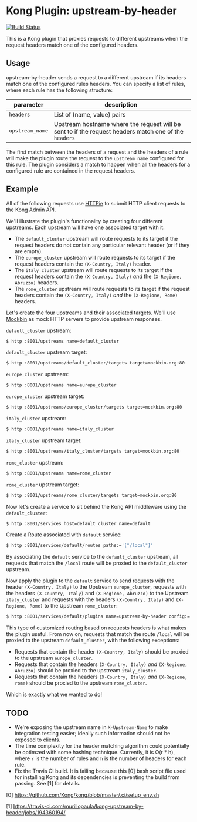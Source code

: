 Kong Plugin: upstream-by-header
====================

[![Build Status](https://travis-ci.com/murillopaula/kong-upstream-by-header.svg?branch=master)](https://travis-ci.com/murillopaula/kong-upstream-by-header)

This is a Kong plugin that proxies requests to different upstreams when the request headers match one of the configured headers.

## Usage

upstream-by-header sends a request to a different upstream if its headers match one of the configured rules headers. You can specify a list of rules, where each rule has the following structure:

| parameter | description |
| --- | --- |
| `headers` |  List of (name, value) pairs |
| `upstream_name` |  Upstream hostname where the request will be sent to if the request headers match one of the `headers` |

The first match between the headers of a request and the headers of a rule will make the plugin route the request to the `upstream_name` configured for this rule. The plugin considers a match to happen when all the headers for a configured rule are contained in the request headers.

## Example

All of the following requests use [HTTPie](https://httpie.org) to submit HTTP client requests to the Kong Admin API.

We'll illustrate the plugin's functionality by creating four different upstreams. Each upstream will have one associated target with it.

- The `default_cluster` upstream will route requests to its target if the request headers do not contain any particular relevant header (or if they are empty).
- The `europe_cluster` upstream will route requests to its target if the request headers contain the `(X-Country, Italy)` header.
- The `italy_cluster` upstream will route requests to its target if the request headers contain the `(X-Country, Italy)` _and_ the `(X-Regione, Abruzzo)` headers.
- The `rome_cluster` upstream will route requests to its target if the request headers contain the `(X-Country, Italy)` _and_ the `(X-Regione, Rome)` headers.

Let's create the four upstreams and their associated targets. We'll use [Mockbin](http://mockbin.org/) as mock HTTP servers to provide upstream responses.

`default_cluster` upstream:

```bash
$ http :8001/upstreams name=default_cluster
```

`default_cluster` upstream target:

```bash
$ http :8001/upstreams/default_cluster/targets target=mockbin.org:80
```

`europe_cluster` upstream:

```bash
$ http :8001/upstreams name=europe_cluster
```

`europe_cluster` upstream target:

```bash
$ http :8001/upstreams/europe_cluster/targets target=mockbin.org:80
```

`italy_cluster` upstream:

```bash
$ http :8001/upstreams name=italy_cluster
```

`italy_cluster` upstream target:

```bash
$ http :8001/upstreams/italy_cluster/targets target=mockbin.org:80
```

`rome_cluster` upstream:

```bash
$ http :8001/upstreams name=rome_cluster
```

`rome_cluster` upstream target:

```bash
$ http :8001/upstreams/rome_cluster/targets target=mockbin.org:80
```

Now let's create a service to sit behind the Kong API middleware using the `default_cluster`:

```bash
$ http :8001/services host=default_cluster name=default
```

Create a Route associated with `default` service:

```bash
$ http :8001/services/default/routes paths:='["/local"]'
```

By associating the `default` service to the `default_cluster` upstream, all requests that match the `/local` route will be proxied to the `default_cluster` upstream.

Now apply the plugin to the `default` service to send requests with the header `(X-Country, Italy)` to the Upstream `europe_cluster`, requests with the headers `(X-Country, Italy)` and `(X-Regione, Abruzzo)` to the Upstream `italy_cluster` and requests with the headers `(X-Country, Italy)` and `(X-Regione, Rome)` to the Upstream `rome_cluster`:

```bash
$ http :8001/services/default/plugins name=upstream-by-header config:='{"rules": [{"headers": {"X-Country":"Italy"}, "upstream_name": "europe_cluster"}, {"headers": {"X-Country": "Italy", "X-Regione": "Abruzzo"}, "upstream_name": "italy_cluster"}, {"headers": {"X-Country": "Italy", "X-Regione": "Rome"}, "upstream_name": "rome_cluster"}]}'
```

This type of customized routing based on requests headers is what makes the plugin useful. From now on, requests that match the route `/local` will be proxied to the upstream `default_cluster`, with the following exceptions:

- Requests that contain the header `(X-Country, Italy)` should be proxied to the upstream `europe_cluster`.
- Requests that contain the headers `(X-Country, Italy)` _and_ `(X-Regione, Abruzzo)` should be proxied to the upstream `italy_cluster`.
- Requests that contain the headers `(X-Country, Italy)` _and_ `(X-Regione, rome)` should be proxied to the upstream `rome_cluster`.

Which is exactly what we wanted to do!

## TODO
- We're exposing the upstream name in `X-Upstream-Name` to make integration testing easier; ideally such information should not be exposed to clients.
- The time complexity for the header matching algorithm could potentially be optimzed with some hashing technique. Currently, it is O(r * h), where `r` is the number of rules and `h` is the number of headers for each rule.
- Fix the Travis CI build. It is failing because this [0] bash script file used for installing Kong and its dependencies is preventing the build from passing. See [1] for details.

[0] https://github.com/Kong/kong/blob/master/.ci/setup_env.sh

[1] https://travis-ci.com/murillopaula/kong-upstream-by-header/jobs/194360194/
